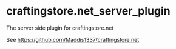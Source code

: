 craftingstore.net_server_plugin
===============================

The server side plugin for craftingstore.net

See https://github.com/Maddis1337/craftingstore.net

